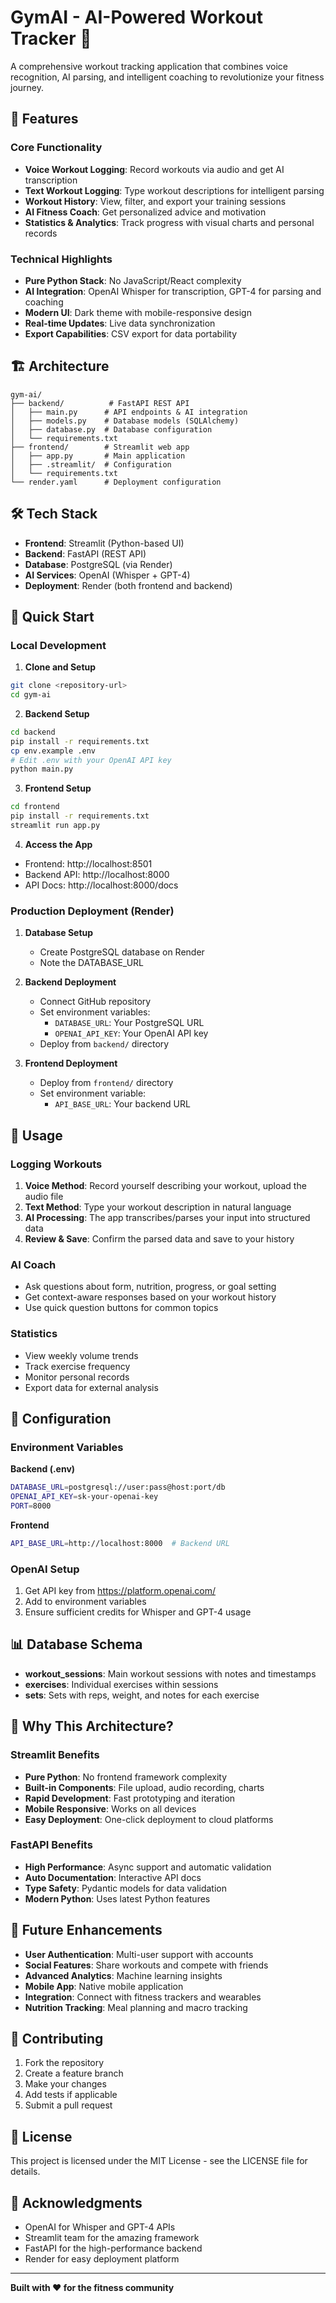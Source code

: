 # GymAI - AI-Powered Workout Tracker 💪

A comprehensive workout tracking application that combines voice recognition, AI parsing, and intelligent coaching to revolutionize your fitness journey.

## 🚀 Features

### Core Functionality
- **Voice Workout Logging**: Record workouts via audio and get AI transcription
- **Text Workout Logging**: Type workout descriptions for intelligent parsing
- **Workout History**: View, filter, and export your training sessions
- **AI Fitness Coach**: Get personalized advice and motivation
- **Statistics & Analytics**: Track progress with visual charts and personal records

### Technical Highlights
- **Pure Python Stack**: No JavaScript/React complexity
- **AI Integration**: OpenAI Whisper for transcription, GPT-4 for parsing and coaching
- **Modern UI**: Dark theme with mobile-responsive design
- **Real-time Updates**: Live data synchronization
- **Export Capabilities**: CSV export for data portability

## 🏗️ Architecture

```
gym-ai/
├── backend/          # FastAPI REST API
│   ├── main.py      # API endpoints & AI integration
│   ├── models.py    # Database models (SQLAlchemy)
│   ├── database.py  # Database configuration
│   └── requirements.txt
├── frontend/        # Streamlit web app
│   ├── app.py       # Main application
│   ├── .streamlit/  # Configuration
│   └── requirements.txt
└── render.yaml      # Deployment configuration
```

## 🛠️ Tech Stack

- **Frontend**: Streamlit (Python-based UI)
- **Backend**: FastAPI (REST API)
- **Database**: PostgreSQL (via Render)
- **AI Services**: OpenAI (Whisper + GPT-4)
- **Deployment**: Render (both frontend and backend)

## 🚀 Quick Start

### Local Development

1. **Clone and Setup**
```bash
git clone <repository-url>
cd gym-ai
```

2. **Backend Setup**
```bash
cd backend
pip install -r requirements.txt
cp env.example .env
# Edit .env with your OpenAI API key
python main.py
```

3. **Frontend Setup**
```bash
cd frontend
pip install -r requirements.txt
streamlit run app.py
```

4. **Access the App**
- Frontend: http://localhost:8501
- Backend API: http://localhost:8000
- API Docs: http://localhost:8000/docs

### Production Deployment (Render)

1. **Database Setup**
   - Create PostgreSQL database on Render
   - Note the DATABASE_URL

2. **Backend Deployment**
   - Connect GitHub repository
   - Set environment variables:
     - `DATABASE_URL`: Your PostgreSQL URL
     - `OPENAI_API_KEY`: Your OpenAI API key
   - Deploy from `backend/` directory

3. **Frontend Deployment**
   - Deploy from `frontend/` directory
   - Set environment variable:
     - `API_BASE_URL`: Your backend URL

## 📱 Usage

### Logging Workouts
1. **Voice Method**: Record yourself describing your workout, upload the audio file
2. **Text Method**: Type your workout description in natural language
3. **AI Processing**: The app transcribes/parses your input into structured data
4. **Review & Save**: Confirm the parsed data and save to your history

### AI Coach
- Ask questions about form, nutrition, progress, or goal setting
- Get context-aware responses based on your workout history
- Use quick question buttons for common topics

### Statistics
- View weekly volume trends
- Track exercise frequency
- Monitor personal records
- Export data for external analysis

## 🔧 Configuration

### Environment Variables

**Backend (.env)**
```bash
DATABASE_URL=postgresql://user:pass@host:port/db
OPENAI_API_KEY=sk-your-openai-key
PORT=8000
```

**Frontend**
```bash
API_BASE_URL=http://localhost:8000  # Backend URL
```

### OpenAI Setup
1. Get API key from https://platform.openai.com/
2. Add to environment variables
3. Ensure sufficient credits for Whisper and GPT-4 usage

## 📊 Database Schema

- **workout_sessions**: Main workout sessions with notes and timestamps
- **exercises**: Individual exercises within sessions
- **sets**: Sets with reps, weight, and notes for each exercise

## 🎯 Why This Architecture?

### Streamlit Benefits
- **Pure Python**: No frontend framework complexity
- **Built-in Components**: File upload, audio recording, charts
- **Rapid Development**: Fast prototyping and iteration
- **Mobile Responsive**: Works on all devices
- **Easy Deployment**: One-click deployment to cloud platforms

### FastAPI Benefits
- **High Performance**: Async support and automatic validation
- **Auto Documentation**: Interactive API docs
- **Type Safety**: Pydantic models for data validation
- **Modern Python**: Uses latest Python features

## 🔮 Future Enhancements

- **User Authentication**: Multi-user support with accounts
- **Social Features**: Share workouts and compete with friends
- **Advanced Analytics**: Machine learning insights
- **Mobile App**: Native mobile application
- **Integration**: Connect with fitness trackers and wearables
- **Nutrition Tracking**: Meal planning and macro tracking

## 🤝 Contributing

1. Fork the repository
2. Create a feature branch
3. Make your changes
4. Add tests if applicable
5. Submit a pull request

## 📄 License

This project is licensed under the MIT License - see the LICENSE file for details.

## 🙏 Acknowledgments

- OpenAI for Whisper and GPT-4 APIs
- Streamlit team for the amazing framework
- FastAPI for the high-performance backend
- Render for easy deployment platform

---

**Built with ❤️ for the fitness community**


